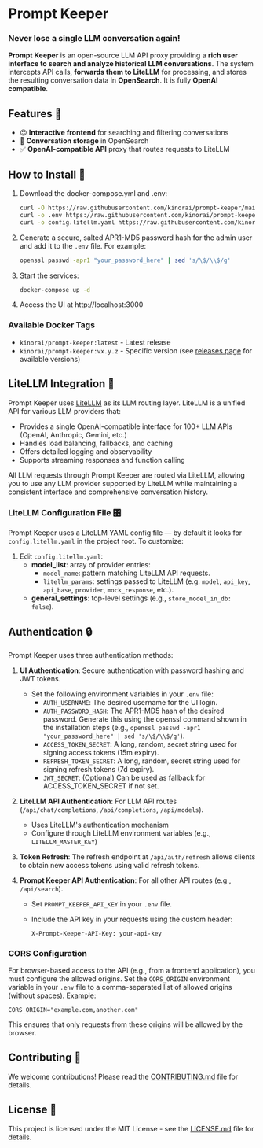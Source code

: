 # Prompt Keeper
### **Never lose a single LLM conversation again!**

**Prompt Keeper** is an open-source LLM API proxy providing a **rich user interface to search and analyze historical LLM conversations**. The system intercepts API calls, **forwards them to LiteLLM** for processing, and stores the resulting conversation data in **OpenSearch**. It is fully **OpenAI compatible**.

## Features 🌟

-   😌 **Interactive frontend** for searching and filtering conversations
-   🧠 **Conversation storage** in OpenSearch
-   ✅ **OpenAI-compatible API** proxy that routes requests to LiteLLM

## How to Install 🚀

1. Download the docker-compose.yml and .env:
   ```bash
   curl -O https://raw.githubusercontent.com/kinorai/prompt-keeper/main/docker-compose.yml
   curl -o .env https://raw.githubusercontent.com/kinorai/prompt-keeper/main/.env.example
   curl -o config.litellm.yaml https://raw.githubusercontent.com/kinorai/prompt-keeper/main/files/config.example.litellm.yaml
   ```

2. Generate a secure, salted APR1-MD5 password hash for the admin user and add it to the `.env` file. For example:
   ```bash
   openssl passwd -apr1 "your_password_here" | sed 's/\$/\\$/g'
   ```

3. Start the services:
   ```bash
   docker-compose up -d
   ```

4. Access the UI at http://localhost:3000

### Available Docker Tags

- `kinorai/prompt-keeper:latest` - Latest release
- `kinorai/prompt-keeper:vx.y.z` - Specific version (see [releases page](https://github.com/kinorai/prompt-keeper/releases) for available versions)

## LiteLLM Integration 🔄

Prompt Keeper uses [LiteLLM](https://docs.litellm.ai/docs/) as its LLM routing layer. LiteLLM is a unified API for various LLM providers that:

- Provides a single OpenAI-compatible interface for 100+ LLM APIs (OpenAI, Anthropic, Gemini, etc.)
- Handles load balancing, fallbacks, and caching
- Offers detailed logging and observability
- Supports streaming responses and function calling

All LLM requests through Prompt Keeper are routed via LiteLLM, allowing you to use any LLM provider supported by LiteLLM while maintaining a consistent interface and comprehensive conversation history.

### LiteLLM Configuration File 🎛️

Prompt Keeper uses a LiteLLM YAML config file — by default it looks for `config.litellm.yaml` in the project root. To customize:

1. Edit `config.litellm.yaml`:
   - **model_list**: array of provider entries:
     - `model_name`: pattern matching LiteLLM API requests.
     - `litellm_params`: settings passed to LiteLLM (e.g. `model`, `api_key`, `api_base`, `provider`, `mock_response`, etc.).
   - **general_settings**: top-level settings (e.g., `store_model_in_db: false`).

## Authentication 🔒

Prompt Keeper uses three authentication methods:

1.  **UI Authentication**: Secure authentication with password hashing and JWT tokens.

    -   Set the following environment variables in your `.env` file:
        -   `AUTH_USERNAME`: The desired username for the UI login.
        -   `AUTH_PASSWORD_HASH`: The APR1-MD5 hash of the desired password. Generate this using the openssl command shown in the installation steps (e.g., `openssl passwd -apr1 "your_password_here" | sed 's/\$/\\$/g'`).
        -   `ACCESS_TOKEN_SECRET`: A long, random, secret string used for signing access tokens (15m expiry).
        -   `REFRESH_TOKEN_SECRET`: A long, random, secret string used for signing refresh tokens (7d expiry).
        -   `JWT_SECRET`: (Optional) Can be used as fallback for ACCESS_TOKEN_SECRET if not set.

2.  **LiteLLM API Authentication**: For LLM API routes (`/api/chat/completions`, `/api/completions`, `/api/models`).

    -   Uses LiteLLM's authentication mechanism
    -   Configure through LiteLLM environment variables (e.g., `LITELLM_MASTER_KEY`)

3.  **Token Refresh**: The refresh endpoint at `/api/auth/refresh` allows clients to obtain new access tokens using valid refresh tokens.

4.  **Prompt Keeper API Authentication**: For all other API routes (e.g., `/api/search`).
    -   Set `PROMPT_KEEPER_API_KEY` in your `.env` file.
    -   Include the API key in your requests using the custom header:

        ```
        X-Prompt-Keeper-API-Key: your-api-key
        ```

### CORS Configuration

For browser-based access to the API (e.g., from a frontend application), you must configure the allowed origins. Set the `CORS_ORIGIN` environment variable in your `.env` file to a comma-separated list of allowed origins (without spaces). Example:

```
CORS_ORIGIN="example.com,another.com"
```

This ensures that only requests from these origins will be allowed by the browser.

## Contributing 🤝

We welcome contributions! Please read the [CONTRIBUTING.md](CONTRIBUTING.md) file for details.

## License 📜

This project is licensed under the MIT License - see the [LICENSE.md](LICENSE.md) file for details.
